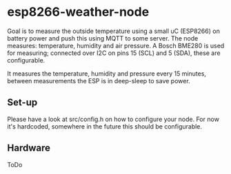 # esp8266-weather-node

Goal is to measure the outside temperature using a small uC (ESP8266) on battery power and push this using MQTT to some server. The node measures: temperature, humidity and air pressure. A Bosch BME280 is used for measuring; connected over I2C on pins 15 (SCL) and 5 (SDA), these are configurable.

It measures the temperature, humidity and pressure every 15 minutes, between measurements the ESP is in deep-sleep to save power.

## Set-up

Please have a look at src/config.h on how to configure your node. For now it's hardcoded, somewhere in the future this should be configurable.

## Hardware

ToDo
